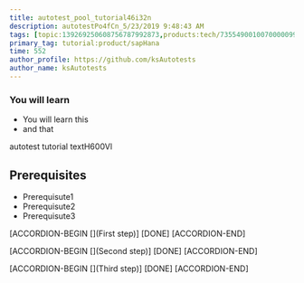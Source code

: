 ```yaml
---
title: autotest_pool_tutorial46i32n
description: autotestPo4fCn_5/23/2019 9:48:43 AM
tags: [topic:139269250608756787992873,products:tech/73554900100700000996,tutorial:experience/advanced]
primary_tag: tutorial:product/sapHana
time: 552
author_profile: https://github.com/ksAutotests
author_name: ksAutotests
---
```

### You will learn
- You will learn this
- and that

autotest tutorial textH600Vl

## Prerequisites
- Prerequisute1
- Prerequisute2
- Prerequisute3

[ACCORDION-BEGIN [](First step)]
[DONE]
[ACCORDION-END]

[ACCORDION-BEGIN [](Second step)]
[DONE]
[ACCORDION-END]

[ACCORDION-BEGIN [](Third step)]
[DONE]
[ACCORDION-END]

